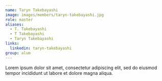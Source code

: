 ```yaml
---
name: Taryn Takebayashi
image: images/members/taryn-takebayashi.jpg
role: master
aliases:
  - T. Takebayashi
  - T Takebayashi
  - Taryn Takebayashi
links: 
  linkedin: taryn-takebayashi
group: alum
---
```


Lorem ipsum dolor sit amet, consectetur adipiscing elit, sed do eiusmod tempor incididunt ut labore et dolore magna aliqua.
